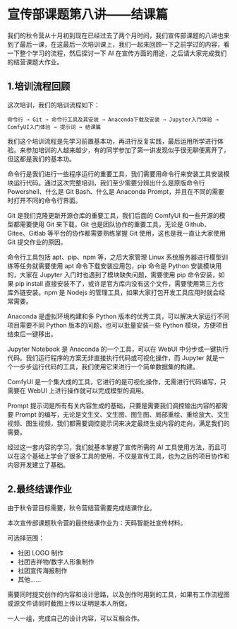# 宣传部课题第八讲——结课篇

我们的秋令营从十月初到现在已经过去了两个月时间，我们宣传部课题的八讲也来到了最后一课，在这最后一次培训课上，我们一起来回顾一下之前学过的内容，看一下整个学习的流程，然后探讨一下 AI 在宣传方面的用途，之后请大家完成我们的结营课题大作业。

## 1.培训流程回顾

这次培训，我们的培训流程如下：

```
命令行 → Git → 命令行工具及其安装 → Anaconda下载及安装 → Jupyter入门体验 → ComfyUI入门体验 → 提示词 → 结课篇
```

我们这个培训流程是先学习前置基本功，再进行反复实践，最后运用所学进行体验。来参加培训的人越来越少，有的同学参加了第一讲发现似乎很无聊便离开了，但这都是我们的基本功。

命令行是我们进行一些程序运行的重要工具，我们需要用命令行来安装工具安装模块运行代码。通过这次完整培训，我们至少需要分辨出什么是原版命令行 Powershell、什么是 Git Bash、什么是 Anaconda Prompt，并且在不同的需要时打开不同的命令行界面。

Git 是我们克隆更新开源仓库的重要工具，我们后面的 ComfyUI 和一些开源的模型都需要使用 Git 来下载，Git 也是团队协作的重要工具，无论是 Github、Gitee、Gitlab 等平台的协作都需要熟练掌握 Git 使用，这也是我一直让大家使用 Git 提交作业的原因。

命令行工具包括 apt、pip、npm 等，之后大家管理 Linux 系统服务器进行模型训练等任务就需要使用 apt 命令下载安装应用包，pip 命令是 Python 安装模块用的，大家在 Jupyter 入门时也遇到了模块缺失问题，需要使用 pip 命令安装，如果 pip install 直接安装不了，或许是官方库内没有这个文件，需要使用第三方仓库外链安装。npm 是 Nodejs 的管理工具，如果大家打包开发工具应用时就会经常需要。

Anaconda 是虚拟环境构建和多 Python 版本的优秀工具，可以解决大家运行不同项目需要不同 Python 版本的问题，也可以批量安装一些 Python 模块，方便项目结束后一键移出。

Jupyter Notebook 是 Anaconda 的一个工具，可以在 WebUI 中分步或一键执行代码。我们运行程序的方案无非直接执行代码或可视化操作，而 Jupyter 就是一个一步步运行代码的工具，我们使用它来进行一个简单数据集的构建。

ComfyUI 是一个集大成的工具，它进行的是可视化操作，无需进行代码编写，只需要在 WebUI 上进行操作就可以完成模型的调用。

Prompt 提示词是所有有关内容生成的基础，只要是需要我们调控输出内容的都需要 Prompt 的编写，无论是文生文、文生图、图生图、局部重绘、重绘放大、文生视频、图生视频，我们都需要调控提示词来决定最终生成内容的走向，满足我们的需要。

经过这一套内容的学习，我们就基本掌握了宣传所需的 AI 工具使用方法，而且可以在这个基础上学会了很多工具的使用，不仅是宣传工具，也为之后的项目协作和内容开发建立了基础。

## 2.最终结课作业

由于秋令营目标需要，秋令营结营需要完成结课作业。

本次宣传部课题秋令营的最终结课作业为：天码智能社宣传材料。

可选择范围：

* 社团 LOGO 制作
* 社团吉祥物/数字人形象制作
* 社团宣传海报制作
* 其他……

需要同时提交创作的内容和设计思路，以及创作时用到的工具，如果有工作流程图或源文件请同时截图上传以证明是本人所做。

一人一组，完成自己的设计内容，可以互相合作。

